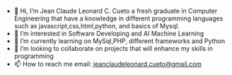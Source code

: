 - 👋 Hi, I’m Jean Claude Leonard C. Cueto a fresh graduate in Computer Engineering that have a knowledge in different programming languages such as javascript,css,html,python, and basics of Mysql.
- 👀 I’m interested in Software Developing and AI Machine Learning  
- 🌱 I’m currently learning on MySql,PHP, different frameworks and Python
- 💞️ I’m looking to collaborate on projects that will enhance my skills in programming
- 📫 How to reach me email: jeanclaudeleonard.cueto@gmail.com


<!---
Cueto0725/Cueto0725 is a ✨ special ✨ repository because its `README.md` (this file) appears on your GitHub profile.
You can click the Preview link to take a look at your changes.
--->
